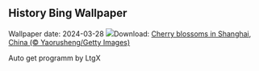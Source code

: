 ## History Bing Wallpaper
Wallpaper date: 2024-03-28
![](https://www.bing.com/th?id=OHR.ShanghaiBlossoms_EN-IN2648888544_UHD.jpg&w=1000)Download: [Cherry blossoms in Shanghai, China (© Yaorusheng/Getty Images)](https://www.bing.com/th?id=OHR.ShanghaiBlossoms_EN-IN2648888544_UHD.jpg)

Auto get programm by LtgX
